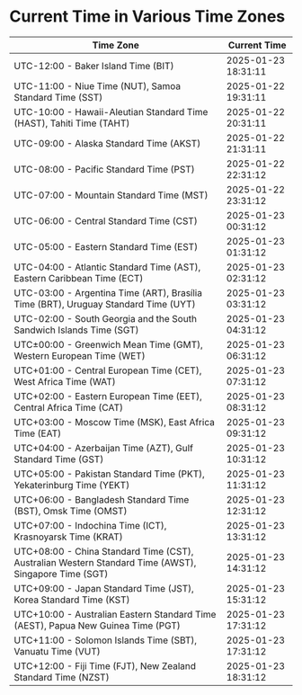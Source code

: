 # Current Time in Various Time Zones

| Time Zone | Current Time |
|-----------|--------------|
| UTC-12:00 - Baker Island Time (BIT) | 2025-01-23 18:31:11 |
| UTC-11:00 - Niue Time (NUT), Samoa Standard Time (SST) | 2025-01-22 19:31:11 |
| UTC-10:00 - Hawaii-Aleutian Standard Time (HAST), Tahiti Time (TAHT) | 2025-01-22 20:31:11 |
| UTC-09:00 - Alaska Standard Time (AKST) | 2025-01-22 21:31:11 |
| UTC-08:00 - Pacific Standard Time (PST) | 2025-01-22 22:31:12 |
| UTC-07:00 - Mountain Standard Time (MST) | 2025-01-22 23:31:12 |
| UTC-06:00 - Central Standard Time (CST) | 2025-01-23 00:31:12 |
| UTC-05:00 - Eastern Standard Time (EST) | 2025-01-23 01:31:12 |
| UTC-04:00 - Atlantic Standard Time (AST), Eastern Caribbean Time (ECT) | 2025-01-23 02:31:12 |
| UTC-03:00 - Argentina Time (ART), Brasília Time (BRT), Uruguay Standard Time (UYT) | 2025-01-23 03:31:12 |
| UTC-02:00 - South Georgia and the South Sandwich Islands Time (SGT) | 2025-01-23 04:31:12 |
| UTC±00:00 - Greenwich Mean Time (GMT), Western European Time (WET) | 2025-01-23 06:31:12 |
| UTC+01:00 - Central European Time (CET), West Africa Time (WAT) | 2025-01-23 07:31:12 |
| UTC+02:00 - Eastern European Time (EET), Central Africa Time (CAT) | 2025-01-23 08:31:12 |
| UTC+03:00 - Moscow Time (MSK), East Africa Time (EAT) | 2025-01-23 09:31:12 |
| UTC+04:00 - Azerbaijan Time (AZT), Gulf Standard Time (GST) | 2025-01-23 10:31:12 |
| UTC+05:00 - Pakistan Standard Time (PKT), Yekaterinburg Time (YEKT) | 2025-01-23 11:31:12 |
| UTC+06:00 - Bangladesh Standard Time (BST), Omsk Time (OMST) | 2025-01-23 12:31:12 |
| UTC+07:00 - Indochina Time (ICT), Krasnoyarsk Time (KRAT) | 2025-01-23 13:31:12 |
| UTC+08:00 - China Standard Time (CST), Australian Western Standard Time (AWST), Singapore Time (SGT) | 2025-01-23 14:31:12 |
| UTC+09:00 - Japan Standard Time (JST), Korea Standard Time (KST) | 2025-01-23 15:31:12 |
| UTC+10:00 - Australian Eastern Standard Time (AEST), Papua New Guinea Time (PGT) | 2025-01-23 17:31:12 |
| UTC+11:00 - Solomon Islands Time (SBT), Vanuatu Time (VUT) | 2025-01-23 17:31:12 |
| UTC+12:00 - Fiji Time (FJT), New Zealand Standard Time (NZST) | 2025-01-23 18:31:12 |
